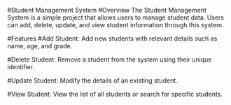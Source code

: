 #Student Management System
#Overview
The Student Management System is a simple project that allows users to manage student data. Users can add, delete, update, and view student information through this system.

#Features
#Add Student:
Add new students with relevant details such as name, age, and grade.

#Delete Student: 
Remove a student from the system using their unique identifier.

#Update Student:
Modify the details of an existing student.

#View Student:
View the list of all students or search for specific students.
